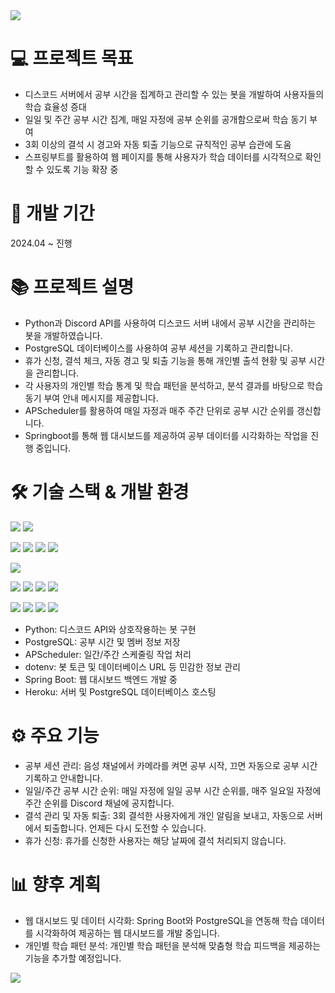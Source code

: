 <img src= "https://capsule-render.vercel.app/api?type=waving&height=300&color=gradient&text=Discord%20Study%20Bot&desc=Discord%20Bot%20for%20Tracking%20Study%20Sessions&descAlign=50&descAlignY=59&descSize=20.1&fontSize=80&section=header&reversal=true&textBg=false&animation=fadeIn&fontAlign=50&fontAlignY=45" />


# 💻 프로젝트 목표
- 디스코드 서버에서 공부 시간을 집계하고 관리할 수 있는 봇을 개발하여 사용자들의 학습 효율성 증대
- 일일 및 주간 공부 시간 집계, 매일 자정에 공부 순위를 공개함으로써 학습 동기 부여
- 3회 이상의 결석 시 경고와 자동 퇴출 기능으로 규칙적인 공부 습관에 도움
- 스프링부트를 활용하여 웹 페이지를 통해 사용자가 학습 데이터를 시각적으로 확인할 수 있도록 기능 확장 중


# 📆 개발 기간
2024.04 ~ 진행 


# 📚 프로젝트 설명
- Python과 Discord API를 사용하여 디스코드 서버 내에서 공부 시간을 관리하는 봇을 개발하였습니다.
- PostgreSQL 데이터베이스를 사용하여 공부 세션을 기록하고 관리합니다.
- 휴가 신청, 결석 체크, 자동 경고 및 퇴출 기능을 통해 개인별 출석 현황 및 공부 시간을 관리합니다.
- 각 사용자의 개인별 학습 통계 및 학습 패턴을 분석하고, 분석 결과를 바탕으로 학습 동기 부여 안내 메시지를 제공합니다.
- APScheduler를 활용하여 매일 자정과 매주 주간 단위로 공부 시간 순위를 갱신합니다.
- Springboot를 통해 웹 대시보드를 제공하여 공부 데이터를 시각화하는 작업을 진행 중입니다.


# 🛠 기술 스택 & 개발 환경
<img src="https://img.shields.io/badge/java-007396?style=for-the-badge&logo=java&logoColor=white"> <img src="https://img.shields.io/badge/springboot-6DB33F?style=for-the-badge&logo=spring&logoColor=white">

<img src="https://img.shields.io/badge/html5-E34F26?style=for-the-badge&logo=html5&logoColor=white"> <img src="https://img.shields.io/badge/javascript-F7DF1E?style=for-the-badge&logo=javascript&logoColor=black"> <img src="https://img.shields.io/badge/css-1572B6?style=for-the-badge&logo=css3&logoColor=white"> <img src="https://img.shields.io/badge/python-3776AB?style=for-the-badge&logo=python&logoColor=white">  

<img src="https://img.shields.io/badge/mysql-4479A1?style=for-the-badge&logo=mysql&logoColor=white"> 

<img src="https://img.shields.io/badge/github-181717?style=for-the-badge&logo=github&logoColor=white"> <img src="https://img.shields.io/badge/git-F05032?style=for-the-badge&logo=git&logoColor=white"> <img src="https://img.shields.io/badge/bootstrap-7952B3?style=for-the-badge&logo=bootstrap&logoColor=white"> <img src="https://img.shields.io/badge/notion-000000?style=for-the-badge&logo=notion&logoColor=white">

<img src="https://img.shields.io/badge/discord.py-7289DA?style=for-the-badge&logo=discord&logoColor=white">
<img src="https://img.shields.io/badge/PostgreSQL-4169E1?style=for-the-badge&logo=postgresql&logoColor=white">
<img src="https://img.shields.io/badge/Springboot-6DB33F?style=for-the-badge&logo=springboot&logoColor=white">
<img src="https://img.shields.io/badge/Heroku-430098?style=for-the-badge&logo=heroku&logoColor=white">

- Python: 디스코드 API와 상호작용하는 봇 구현
- PostgreSQL: 공부 시간 및 멤버 정보 저장
- APScheduler: 일간/주간 스케줄링 작업 처리
- dotenv: 봇 토큰 및 데이터베이스 URL 등 민감한 정보 관리
- Spring Boot: 웹 대시보드 백엔드 개발 중
- Heroku: 서버 및 PostgreSQL 데이터베이스 호스팅


# ⚙ 주요 기능
- 공부 세션 관리: 음성 채널에서 카메라를 켜면 공부 시작, 끄면 자동으로 공부 시간 기록하고 안내합니다.
- 일일/주간 공부 시간 순위: 매일 자정에 일일 공부 시간 순위를, 매주 일요일 자정에 주간 순위를 Discord 채널에 공지합니다.
- 결석 관리 및 자동 퇴출: 3회 결석한 사용자에게 개인 알림을 보내고, 자동으로 서버에서 퇴출합니다. 언제든 다시 도전할 수 있습니다.
- 휴가 신청: 휴가를 신청한 사용자는 해당 날짜에 결석 처리되지 않습니다.
  

# 📊 향후 계획
- 웹 대시보드 및 데이터 시각화: Spring Boot와 PostgreSQL을 연동해 학습 데이터를 시각화하여 제공하는 웹 대시보드를 개발 중입니다.
- 개인별 학습 패턴 분석: 개인별 학습 패턴을 분석해 맞춤형 학습 피드백을 제공하는 기능을 추가할 예정입니다.

<img src="https://capsule-render.vercel.app/api?type=waving&color=timeAuto&height=150&section=footer" /> 
